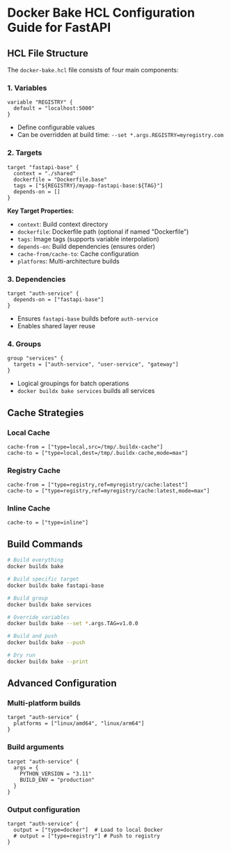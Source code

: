 # Docker Bake HCL Configuration Guide for FastAPI

## HCL File Structure

The `docker-bake.hcl` file consists of four main components:

### 1. Variables
```hcl
variable "REGISTRY" {
  default = "localhost:5000"
}
```
- Define configurable values
- Can be overridden at build time: `--set *.args.REGISTRY=myregistry.com`

### 2. Targets
```hcl
target "fastapi-base" {
  context = "./shared"
  dockerfile = "Dockerfile.base"
  tags = ["${REGISTRY}/myapp-fastapi-base:${TAG}"]
  depends-on = []
}
```

**Key Target Properties:**
- `context`: Build context directory
- `dockerfile`: Dockerfile path (optional if named "Dockerfile")
- `tags`: Image tags (supports variable interpolation)
- `depends-on`: Build dependencies (ensures order)
- `cache-from/cache-to`: Cache configuration
- `platforms`: Multi-architecture builds

### 3. Dependencies
```hcl
target "auth-service" {
  depends-on = ["fastapi-base"]
}
```
- Ensures `fastapi-base` builds before `auth-service`
- Enables shared layer reuse

### 4. Groups
```hcl
group "services" {
  targets = ["auth-service", "user-service", "gateway"]
}
```
- Logical groupings for batch operations
- `docker buildx bake services` builds all services

## Cache Strategies

### Local Cache
```hcl
cache-from = ["type=local,src=/tmp/.buildx-cache"]
cache-to = ["type=local,dest=/tmp/.buildx-cache,mode=max"]
```

### Registry Cache
```hcl
cache-from = ["type=registry,ref=myregistry/cache:latest"]
cache-to = ["type=registry,ref=myregistry/cache:latest,mode=max"]
```

### Inline Cache
```hcl
cache-to = ["type=inline"]
```

## Build Commands

```bash
# Build everything
docker buildx bake

# Build specific target
docker buildx bake fastapi-base

# Build group
docker buildx bake services

# Override variables
docker buildx bake --set *.args.TAG=v1.0.0

# Build and push
docker buildx bake --push

# Dry run
docker buildx bake --print
```

## Advanced Configuration

### Multi-platform builds
```hcl
target "auth-service" {
  platforms = ["linux/amd64", "linux/arm64"]
}
```

### Build arguments
```hcl
target "auth-service" {
  args = {
    PYTHON_VERSION = "3.11"
    BUILD_ENV = "production"
  }
}
```

### Output configuration
```hcl
target "auth-service" {
  output = ["type=docker"]  # Load to local Docker
  # output = ["type=registry"] # Push to registry
}
```
